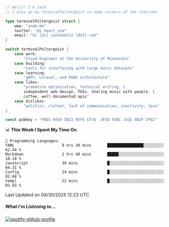 ```go
// Hello! I'm Jack
// I also go by terminalPoltergeist in some corners of the internet

type terminalPoltergeist struct {
    www: "jnem.me"
    twitter: "@i_heart_vim"
    email: "hi [at] jacknemitz [dot] com"
}

switch terminalPoltergeist {
    case work:
        "Cloud Engineer at the University of Minnesota"
    case building:
        "tools for interfacing with large music datasets"
    case learning:
        "gRPC, Laravel, and PAAS architecture"
    case likes:
        "premature optimization, technical writing, \
        independent web-design, TUIs, sharing music with people, \
        coffee, well-documented apis"
    case dislikes:
        "politics, clutter, lack of communication, inactivity, Java"
}

const pubKey = "FBE5 6654 5B22 93FE CF7A  3FED FEBC 141E 4B2F CF62"
```

<!--START_SECTION:waka-->
📊 **This Week I Spent My Time On** 

```text
💬 Programming Languages: 
YAML                     9 hrs 38 mins       ████████████████░░░░░░░░░   62.44 % 
Markdown                 2 hrs 48 mins       █████░░░░░░░░░░░░░░░░░░░░   18.18 % 
JavaScript               39 mins             █░░░░░░░░░░░░░░░░░░░░░░░░   04.31 % 
Config                   24 mins             █░░░░░░░░░░░░░░░░░░░░░░░░   02.68 % 
templ                    22 mins             █░░░░░░░░░░░░░░░░░░░░░░░░   02.43 % 
```


 Last Updated on 04/30/2025 12:23 UTC
<!--END_SECTION:waka-->

##### What I'm Listening to...

[![spotify-github-profile](https://jnem.me/listening-item?maxAge=2592000)](https://jnem.me/listening)
